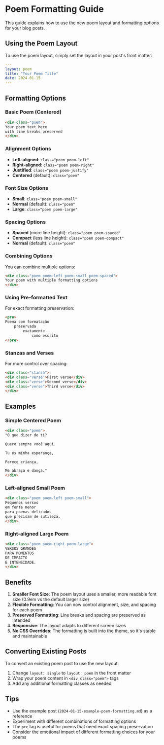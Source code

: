 # Poem Formatting Guide

This guide explains how to use the new poem layout and formatting options for your blog posts.

## Using the Poem Layout

To use the poem layout, simply set the layout in your post's front matter:

```yaml
---
layout: poem
title: "Your Poem Title"
date: 2024-01-15
---
```

## Formatting Options

### Basic Poem (Centered)
```html
<div class="poem">
Your poem text here
with line breaks preserved
</div>
```

### Alignment Options
- **Left-aligned**: `class="poem poem-left"`
- **Right-aligned**: `class="poem poem-right"`
- **Justified**: `class="poem poem-justify"`
- **Centered** (default): `class="poem"`

### Font Size Options
- **Small**: `class="poem poem-small"`
- **Normal** (default): `class="poem"`
- **Large**: `class="poem poem-large"`

### Spacing Options
- **Spaced** (more line height): `class="poem poem-spaced"`
- **Compact** (less line height): `class="poem poem-compact"`
- **Normal** (default): `class="poem"`

### Combining Options
You can combine multiple options:
```html
<div class="poem poem-left poem-small poem-spaced">
Your poem with multiple formatting options
</div>
```

### Using Pre-formatted Text
For exact formatting preservation:
```html
<pre>
Poema com formatação
    preservada
        exatamente
            como escrito
</pre>
```

### Stanzas and Verses
For more control over spacing:
```html
<div class="stanza">
<div class="verse">First verse</div>
<div class="verse">Second verse</div>
<div class="verse">Third verse</div>
</div>
```

## Examples

### Simple Centered Poem
```html
<div class="poem">
"O que dizer de ti?

Quero sempre você aqui.

Tu es minha esperança,

Parece criança,

Me abraça e dança."
</div>
```

### Left-aligned Small Poem
```html
<div class="poem poem-left poem-small">
Pequenos versos
em fonte menor
para poemas delicados
que precisam de sutileza.
</div>
```

### Right-aligned Large Poem
```html
<div class="poem poem-right poem-large">
VERSOS GRANDES
PARA MOMENTOS
DE IMPACTO
E INTENSIDADE.
</div>
```

## Benefits

1. **Smaller Font Size**: The poem layout uses a smaller, more readable font size (0.9em vs the default larger size)
2. **Flexible Formatting**: You can now control alignment, size, and spacing for each poem
3. **Preserved Formatting**: Line breaks and spacing are preserved as intended
4. **Responsive**: The layout adapts to different screen sizes
5. **No CSS Overrides**: The formatting is built into the theme, so it's stable and maintainable

## Converting Existing Posts

To convert an existing poem post to use the new layout:

1. Change `layout: single` to `layout: poem` in the front matter
2. Wrap your poem content in `<div class="poem">` tags
3. Add any additional formatting classes as needed

## Tips

- Use the example post (`2024-01-15-example-poem-formatting.md`) as a reference
- Experiment with different combinations of formatting options
- The `pre` tag is useful for poems that need exact spacing preservation
- Consider the emotional impact of different formatting choices for your poems 
